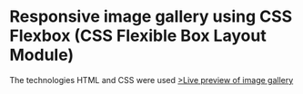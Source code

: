 # Responsive image gallery using CSS Flexbox (CSS Flexible Box Layout Module)

The technologies HTML and CSS were used
<a href="https://developer-vs.github.io/image_gallery_2/" target="_blank">>Live preview of image gallery</a>
